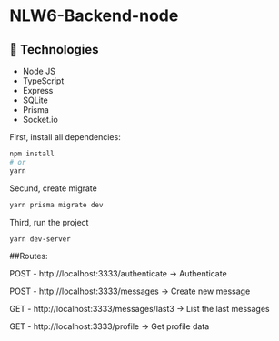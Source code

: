 # NLW6-Backend-node

## :satellite: Technologies

<ul>
  <li>Node JS</li>
  <li>TypeScript</li>
  <li>Express</li>
  <li>SQLite</li>
  <li>Prisma</li>
  <li>Socket.io</li>
</ul>

First, install all dependencies:

```bash
npm install
# or
yarn
```

Secund, create migrate

```bash
yarn prisma migrate dev
```

Third, run the project

```bash
yarn dev-server
```

##Routes:

<p>POST - http://localhost:3333/authenticate     -> Authenticate</p>
<p>POST - http://localhost:3333/messages         -> Create new message</p>
<p>GET  - http://localhost:3333/messages/last3    -> List the last messages</p>
<p>GET  - http://localhost:3333/profile           -> Get profile data</p>
